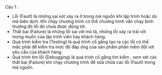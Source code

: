 Câu 1 :
- Lỗi (Fault) là những sai sót xảy ra ở trong mã nguồn khi lập trình hoặc do mã biên dịch. Khi chạy chương trình có thể chương trình vẫn chạy bình thường đó lỗi đó chưa được động tới.
- Thất bại (Failure) là những lỗi sai với mô tả, những lỗi xảy ra trái với mong muốn của lập trình viên hay khách hàng.
- Quá trình kiểm tra (Testing) là quá trình cố gắng tạo ra các lỗi có thể mắc phải để kiểm tra mức độ đáp ứng của sản phẩm phần mềm đối với yêu cầu của khách hàng.
- Quá trình tìm lỗi (Debugging) là quá trình cố gắng tìm kiếm , xem xét các thất bại (Failure) khi chạy chương trình để sửa chữa các lỗi (Fault) trong mã nguồn.